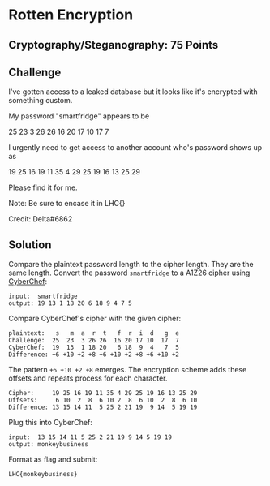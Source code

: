 # Rotten Encryption

## Cryptography/Steganography: 75 Points

## Challenge

I've gotten access to a leaked database but it looks like it's encrypted with something custom.

My password "smartfridge" appears to be

25 23 3 26 26 16 20 17 10 17 7

I urgently need to get access to another account who's password shows up as

19 25 16 19 11 35 4 29 25 19 16 13 25 29

Please find it for me.

Note: Be sure to encase it in LHC{}

Credit: Delta#6862

## Solution

Compare the plaintext password length to the cipher length. They are the same length. Convert the password `smartfridge` to a A1Z26 cipher using [CyberChef](https://gchq.github.io/CyberChef/#recipe=A1Z26_Cipher_Encode('Space')&input=c21hcnRmcmlkZ2U):
```
input:  smartfridge
output: 19 13 1 18 20 6 18 9 4 7 5
```

Compare CyberChef's cipher with the given cipher:
```
plaintext:   s   m  a  r  t   f  r  i  d   g  e
Challenge:  25  23  3 26 26  16 20 17 10  17  7
CyberChef:  19  13  1 18 20   6 18  9  4   7  5
Difference: +6 +10 +2 +8 +6 +10 +2 +8 +6 +10 +2
```

The pattern `+6 +10 +2 +8` emerges. The encryption scheme adds these offsets and repeats process for each character.

```
Cipher:     19 25 16 19 11 35 4 29 25 19 16 13 25 29
Offsets:     6 10  2  8  6 10 2  8  6 10  2  8  6 10
Difference: 13 15 14 11  5 25 2 21 19  9 14  5 19 19
```

Plug this into CyberChef:
```
input:  13 15 14 11 5 25 2 21 19 9 14 5 19 19
output: monkeybusiness
```

Format as flag and submit:
```
LHC{monkeybusiness}
```